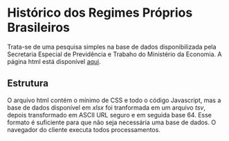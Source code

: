 # Histórico dos Regimes Próprios Brasileiros

Trata-se de uma pesquisa simples na base de dados disponibilizada pela Secretaria Especial de Previdência e Trabaho do Ministério da Economia.
A página html está disponível [aqui](https://rafaelneumann.github.io/historico_rpps/). 

## Estrutura

O arquivo html contém o mínimo de CSS e todo o código Javascript, mas a base de dados disponível em _xlsx_ foi tranformada em um arquivo _tsv_, depois transformado em ASCII URL seguro e em seguida base 64. Esse formato é suficiente para que não seja necessária uma base de dados. O navegador do cliente executa todos processamentos.

